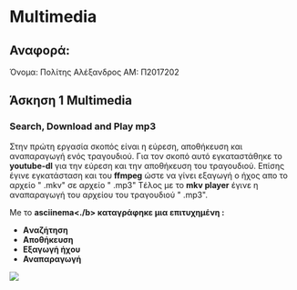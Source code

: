 
# Multimedia

  ## Αναφορά:

Όνομα: Πολίτης Αλέξανδρος
AM: Π2017202


  ## Άσκηση 1 Multimedia
   ### Search, Download and Play mp3
   
   Στην πρώτη εργασία σκοπός είναι η εύρεση, αποθήκευση και αναπαραγωγή ενός τραγουδιού.
   Για τον σκοπό αυτό εγκαταστάθηκε το <b>youtube-dl</b> για την εύρεση και την αποθήκευση του τραγουδιού.
   Επίσης έγινε εγκατάσταση και του <b>ffmpeg</b> ώστε να γίνει εξαγωγή ο ήχος απο το αρχείο " .mkv" σε αρχείο " .mp3" 
   Tέλος με το <b>mkv player</b> έγινε η αναπαραγωγή του αρχείου του τραγουδιού " .mp3".
   
   Me το <b>asciinema<./b> καταγράφηκε μια επιτυχημένη :
  <ul>
    <li>Aναζήτηση</li>
    <li>Aποθήκευση</li>
    <li>Εξαγωγή ήχου</li>
    <li>Αναπαραγωγή</li>
  </ul>
   
   <a href="https://asciinema.org/a/8haJ9uf622aphIyZLqHqeCIMF" target="_self"><img src="https://asciinema.org/a/8haJ9uf622aphIyZLqHqeCIMF.svg" /></a>
   
   
   
   
  
  
